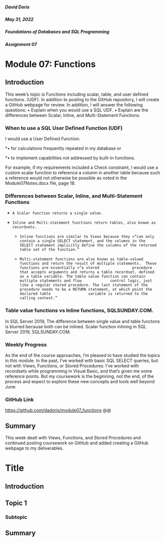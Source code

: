 ##### David Doris
##### May 31, 2022
##### Foundations of Databases and SQL Programming
##### Assignment 07

# Module 07: Functions





## Introduction
This week’s topic is Functions including scalar, table, and user defined functions. (UDF).  In addition to posting to the GitHub repository, I will create a GitHub webpage for review.  In addition, I will answer the following questions: 
•	Explain when you would use a SQL UDF.
•	Explain are the differences between Scalar, Inline, and Multi-Statement Functions.
###
### When to use a SQL User Defined Function (UDF)
I would use a User Defined Function: 

*•	for calculations frequently repeated in my database or 

*•	to implement capabilities not addressed by built-in functions.  

For example, if my requirements included a Check constraint, I would use a custom scalar function to reference a column in another table because such a reference would not otherwise be possible as noted in the Module07Notes.docx file, page 18.
###
### Differences between Scalar, Inline, and Multi-Statement Functions
*     A Scalar function returns a single value.
*     Inline and Multi-statement functions return tables, also known as recordsets.  
     *     Inline functions are similar to Views because they >“can only contain a single SELECT statement, and the columns in the SELECT statement implicitly define the columns of the returned table set of the function.” 
     *     Multi-statement functions are also known as table-valued functions and return the result of multiple statements.  These functions are essentially >“a stored               procedure that accepts arguments and returns a table recordset, defined as a table variable. The table value function can contain multiple statements and flow             control logic, just like a regular stored procedure. The last statement of the procedure needs to be a RETURN statement, at which point the declared table                 variable is returned to the calling context.”
###
### Table value functions vs Inline functions, SQLSUNDAY.COM. 
In SQL Server 2019, The difference between single value and table functons is blurred because both can be inlined. 
Scalar function inlining in SQL Server 2019, SQLSUNDAY.COM.
###
### Weekly Progress 
As the end of the course approaches, I’m pleased to have studied the topics in this module.  In the past, I’ve worked with basic SQL SELECT queries, but not with Views, Functions, or Stored Procedures.  I’ve worked with recordsets while programming in Visual Basic, and that’s given me some reference points.  But my coursework is the beginning, not the end, of the process and expect to explore these new concepts and tools well beyond June. 
###
### GitHub Link
https://github.com/dadoris/module07_functions
@@
## Summary 
This week dealt with Views, Functions, and Stored Procedures and continued posting coursework on GitHub and added creating a GitHub webpage to my deliverables.  



# Title
## Introduction
## Topic 1
### Subtopic
## Summary

